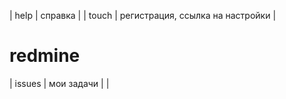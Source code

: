 | help        | справка                               |
| touch       | регистрация, ссылка на настройки      |

# redmine

| issues  | мои задачи |                              |
